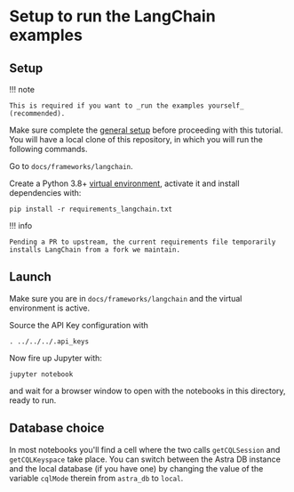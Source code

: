 # Setup to run the LangChain examples

## Setup

!!! note

    This is required if you want to _run the examples yourself_ (recommended).

Make sure complete the [general setup](/db_setup/) before proceeding with this tutorial.
You will have a local clone of this repository, in which you will run the following
commands.

Go to `docs/frameworks/langchain`.

Create a Python 3.8+ [virtual environment](https://virtualenv.pypa.io/en/latest/user_guide.html), activate it and install dependencies with:

```
pip install -r requirements_langchain.txt
```

!!! info

    Pending a PR to upstream, the current requirements file temporarily installs LangChain from a fork we maintain.

## Launch

Make sure you are in `docs/frameworks/langchain` and the virtual environment is active.

Source the API Key configuration with

```
. ../../../.api_keys
```

Now fire up Jupyter with:

```
jupyter notebook
```

and wait for a browser window to open with the notebooks in this directory,
ready to run.

## Database choice

In most notebooks you'll find a cell where the two
calls `getCQLSession` and `getCQLKeyspace` take place.
You can switch between the Astra DB instance and the local database (if you have
one) by changing the value of the variable `cqlMode` therein
from `astra_db` to `local`.
